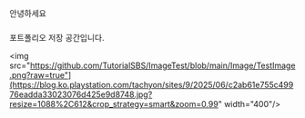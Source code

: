 안녕하세요 
###
포트폴리오 저장 공간입니다.


<img src="https://github.com/TutorialSBS/ImageTest/blob/main/Image/TestImage.png?raw=true"](https://blog.ko.playstation.com/tachyon/sites/9/2025/06/c2ab61e755c49976eadda33023076d425e9d8748.jpg?resize=1088%2C612&crop_strategy=smart&zoom=0.99"  width="400"/>
